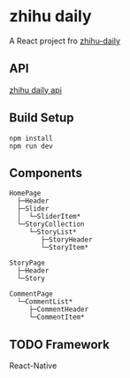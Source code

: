 # zhihu daily
A React project fro [zhihu-daily](http://daily.zhihu.com)

## API
[zhihu daily api](https://github.com/izzyleung/ZhihuDailyPurify/wiki/%E7%9F%A5%E4%B9%8E%E6%97%A5%E6%8A%A5-API-%E5%88%86%E6%9E%90)

## Build Setup
```
npm install
npm run dev
```

## Components
```
HomePage
  ├─Header
  ├─Slider
  │  └─SliderItem*
  └─StoryCollection
     └─StoryList*
        ├─StoryHeader
        └─StoryItem*

StoryPage
  ├─Header
  └─Story

CommentPage
  └─CommentList*
     ├─CommentHeader
     └─CommentItem*

```

## TODO Framework
React-Native
